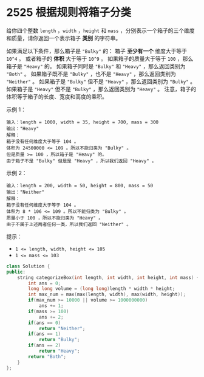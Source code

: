 # 2525 根据规则将箱子分类

给你四个整数 `length` ，`width` ，`height` 和 `mass` ，分别表示一个箱子的三个维度和质量，请你返回一个表示箱子 **类别** 的字符串。

如果满足以下条件，那么箱子是 `"Bulky"` 的：
箱子 **至少有一个** 维度大于等于 `10^4` 。
或者箱子的 **体积** 大于等于 `10^9` 。
如果箱子的质量大于等于 `100` ，那么箱子是 `"Heavy"` 的。
如果箱子同时是 `"Bulky"` 和 `"Heavy"` ，那么返回类别为 `"Both"` 。
如果箱子既不是 `"Bulky"` ，也不是 `"Heavy"` ，那么返回类别为 `"Neither"` 。
如果箱子是 `"Bulky"` 但不是 `"Heavy"` ，那么返回类别为 `"Bulky"` 。
如果箱子是 `"Heavy"` 但不是 `"Bulky"` ，那么返回类别为 `"Heavy"` 。
注意，箱子的体积等于箱子的长度、宽度和高度的乘积。

 

示例 1：

    输入：length = 1000, width = 35, height = 700, mass = 300
    输出："Heavy"
    解释：
    箱子没有任何维度大于等于 104 。
    体积为 24500000 <= 109 。所以不能归类为 "Bulky" 。
    但是质量 >= 100 ，所以箱子是 "Heavy" 的。
    由于箱子不是 "Bulky" 但是是 "Heavy" ，所以我们返回 "Heavy" 。
    
示例 2：

    输入：length = 200, width = 50, height = 800, mass = 50
    输出："Neither"
    解释：
    箱子没有任何维度大于等于 104 。
    体积为 8 * 106 <= 109 。所以不能归类为 "Bulky" 。
    质量小于 100 ，所以不能归类为 "Heavy" 。
    由于不属于上述两者任何一类，所以我们返回 "Neither" 。
 

提示：

- `1 <= length, width, height <= 105`
- `1 <= mass <= 103`

```cpp
class Solution {
public:
    string categorizeBox(int length, int width, int height, int mass) {
        int ans = 0;
        long long volume = (long long)length * width * height;
        int max_num = max(max(length, width), max(width, height));
        if(max_num >= 10000 || volume >= 1000000000)
            ans += 1;
        if(mass >= 100)
            ans += 2;
        if(ans == 0)
            return "Neither";
        if(ans == 1)
            return "Bulky";
        if(ans == 2)
            return "Heavy";
        return "Both";
    }
};
```
